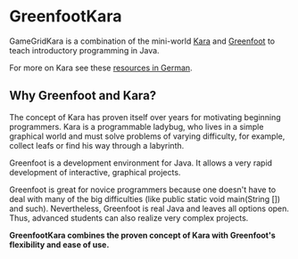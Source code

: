 # GreenfootKara

GameGridKara is a combination of the mini-world 
[Kara](http://www.swisseduc.ch/compscience/karatojava/index.html) and [Greenfoot](www.greenfoot.org) 
to teach introductory programming in Java.

For more on Kara see these [resources in German](http://www.swisseduc.ch/informatik/karatojava/).

## Why Greenfoot and Kara?
The concept of Kara has proven itself over years for motivating beginning programmers. Kara is a 
programmable ladybug, who lives in a simple graphical world and must solve problems of varying 
difficulty, for example, collect leafs or find his way through a labyrinth.

Greenfoot is a development environment for Java. It allows a very rapid development of interactive, 
graphical projects.

Greenfoot is great for novice programmers because one doesn't have to deal with many of the big 
difficulties (like public static void main(String []) and such). Nevertheless, Greenfoot is real 
Java and leaves all options open. Thus, advanced students can also realize very complex projects.

**GreenfootKara combines the proven concept of Kara with Greenfoot's flexibility and ease of use.**
